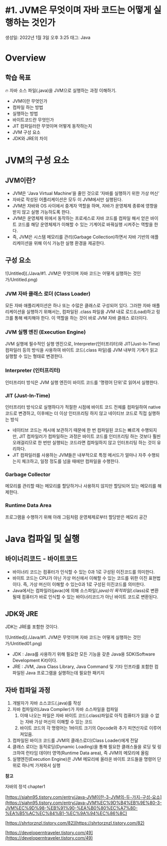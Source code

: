 # #1. JVM은 무엇이며 자바 코드는 어떻게 실행하는 것인가

생성일: 2022년 1월 3일 오후 3:25
태그: Java

# Overview

## 학습 목표

<aside>
🔥 자바 소스 파일(.java)을 JVM으로 실행하는 과정 이해하기.

</aside>

- JVM이란 무엇인가
- 컴파일 하는 방법
- 실행하는 방법
- 바이트코드란 무엇인가
- JIT 컴파일러란 무엇이며 어떻게 동작하는지
- JVM 구성 요소
- JDK와 JRE의 차이
    
    
    

# JVM의 구성 요소

## JVM이란?

- JVM은 ‘Java Virtual Machine’을 줄인 것으로 ‘자바를 실행하기 위한 가상 머신’
- 자바로 작성된 어플리케이션은 모두 이 JVM에서만 실행된다.
- JVM은 자바와 OS 사이에서 중계자 역할을 하며, 자바가 운영체제 종류에 영향을 받지 않고 실행 가능하도록 한다.
- JVM은 운영체제 위에서 동작하는 프로세스로 자바 코드를 컴파일 해서 얻은 바이트 코드를 해당 운영체제가 이해할 수 있는 기계어로 바꿔실행 시켜주는 역할을 한다.
- 즉, JVM은 시스템 메모리를 관리(Garbage Collection)하면서 자바 기반의 애플리케이션을 위해 이식 가능한 실행 환경을 제공한다.

## 구성 요소

![Untitled](./Java/#1. JVM은 무엇이며 자바 코드는 어떻게 실행하는 것인가/Untitled.png)

### **JVM 자바 클래스 로더 (Class Loader)**

모든 자바 애플리케이션은 하나 또는 수많은 클래스로 구성되어 있다. 그러한 자바 애플리케이션을 실행하기 위해서는, 컴파일된 .class 파일을 JVM 내로 로드(Load)하고 링크를 통해 배치해야 한다. 이 역할을 하는 것이 바로 JVM 자바 클래스 로더이다.

### **JVM 실행 엔진 (Execution Engine)**

JVM 실행에 필수적인 실행 엔진으로, Interpreter(인터프리터)와 JIT(Just-In-Time) 컴파일러 등의 방식을 사용하여 바이트 코드(.class 파일)를 JVM 내부의 기계가 읽고 실행할 수 있는 형태로 변경한다.

### **Interpreter (인터프리터)**

인터프리터 방식은 JVM 실행 엔진이 바이트 코드를 '명령어 단위'로 읽어서 실행한다.

### **JIT (Just-In-Time)**

인터프리터 방식으로 실행하다가 적절한 시점에 바이트 코드 전체를 컴파일하여 native 코드로 변경하고, 이후에는 더 이상 인터프리팅 하지 않고 네이티브 코드로 직접 실행하는 방식

- 네이티브 코드는 캐시에 보관하기 때문에 한 번 컴파일된 코드는 빠르게 수행되지만, JIT 컴파일러가 컴파일하는 과정은 바이트 코드를 인터프리팅 하는 것보다 훨씬 오래걸리므로 한 번만 실행되는 코드라면 컴파일하지 않고 인터프리팅 하는 것이 유리하다.
- JIT 컴파일러를 사용하는 JVM들은 내부적으로 특정 메서드가 얼마나 자주 수행되는지 체크하고, 일정 정도를 넘을 때에만 컴파일을 수행한다.

### Garbage Collector

메모리를 관리할 때는 메모리를 할당하거나 사용하지 않지만 할당되어 있는 메모리를 해제한다.

### **Runtime Data Area**

프로그램을 수행하기 위해 아래 그림처럼 운영체제로부터 할당받은 메모리 공간

# Java 컴파일 및 실행

## 바이너리코드 - 바이트코드

- 바이너리 코드는 컴퓨터가 인식할 수 있는 0과 1로 구성된 이진코드를 의미한다.
- 바이트 코드는 CPU가 아닌 가상 머신에서 이해할 수 있는 코드를 위한 이진 표현법이다. 즉, 가상 머신이 이해할 수 있는0과 1로 구성된 이진코드를 의미한다.
- Java에서는 컴파일러(javac)에 의해 소스파일(*.java)이 목적파일(*.class)로 변환될때 컴퓨터가 바로 인식할 수 있는 바이너리코드가 아닌 바이트 코드로 변환된다.

## JDK와 JRE

JDK는 JRE를 포함한 것이다.

![Untitled](./Java/#1. JVM은 무엇이며 자바 코드는 어떻게 실행하는 것인가/Untitled01.png)

- JDK : Java를 사용하기 위해 필요한 모든 기능을 갖춘 Java용 SDK(Software Development Kit)이다.
- JRE : JVM, Java Class Library, Java Command 및 기타 인프라를 포함한 컴파일된 Java 프로그램을 실행하는데 필요한 패키지

## 자바 컴파일 과정

1. 개발자가 자바 소스코드(.java)를 작성
2. 자바 컴파일러(Java Compiler)가 자바 소스파일을 컴파일
    1. 이때 나오는 파일은 자바 바이트 코드(.class)파일로 아직 컴퓨터가 읽을 수 없는 자바 가상 머신이 이해할 수 있는 코드
    2. 바이트 코드의 각 명령어는 1바이트 크기의 Opcode와 추가 피연산자로 이루어져있음.
3. 컴파일된 바이크 코드를 JVM의 클래스로더(Class Loader)에게 전달
4. 클래스 로더는 동적로딩(Dynamic Loading)을 통해 필요한 클래스들을 로딩 및 링크하여 런타임 데이터 영역(Runtime Data area), 즉 JVM의 메모리에 올림
5. 실행엔진(Execution Engine)은 JVM 메모리에 올라온 바이트 코드들을 명령어 단위로 하나씩 가져와서 실행

**참고**

자바의 정석 chapter1

[https://siahn95.tistory.com/entry/Java-JVM이란-3-JVM의-두-가지-구성-요소](https://siahn95.tistory.com/entry/Java-JVM%EC%9D%B4%EB%9E%80-3-JVM%EC%9D%98-%EB%91%90-%EA%B0%80%EC%A7%80-%EA%B5%AC%EC%84%B1-%EC%9A%94%EC%86%8C)

[https://shrtorznzl.tistory.com/82](https://shrtorznzl.tistory.com/82)

[https://developerntraveler.tistory.com/49](https://developerntraveler.tistory.com/49)
